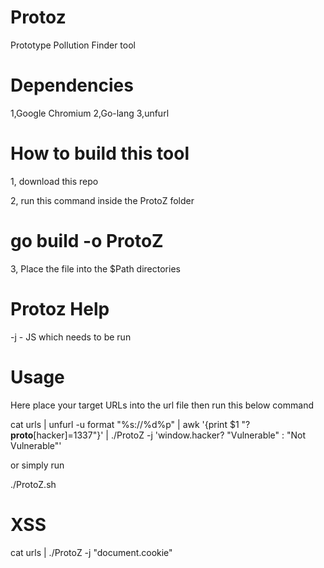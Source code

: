 # Protoz
Prototype Pollution Finder tool

# Dependencies

1,Google Chromium
2,Go-lang
3,unfurl

# How to build this tool

1, download this repo

2, run this command inside the ProtoZ folder 
 # go build -o ProtoZ
 
3, Place the file into the $Path directories
 
 
# Protoz Help 
-j - JS which needs to be run 

# Usage

Here place your target URLs into the url file then run this below command

cat urls | unfurl -u format "%s://%d%p" | awk '{print $1 "?__proto__[hacker]=1337"}' | ./ProtoZ -j 'window.hacker? "Vulnerable" : "Not Vulnerable"'

or simply run 

./ProtoZ.sh 

# XSS 

cat urls | ./ProtoZ -j "document.cookie"







